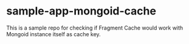 # sample-app-mongoid-cache
This is a sample repo for checking if Fragment Cache would work with Mongoid instance itself as cache key.
